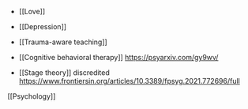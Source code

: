 - [[Love]]
- [[Depression]]
- [[Trauma-aware teaching]]

- [[Cognitive behavioral therapy]] https://psyarxiv.com/gy9wv/

- [[Stage theory]] discredited https://www.frontiersin.org/articles/10.3389/fpsyg.2021.772696/full

[[Psychology]]
